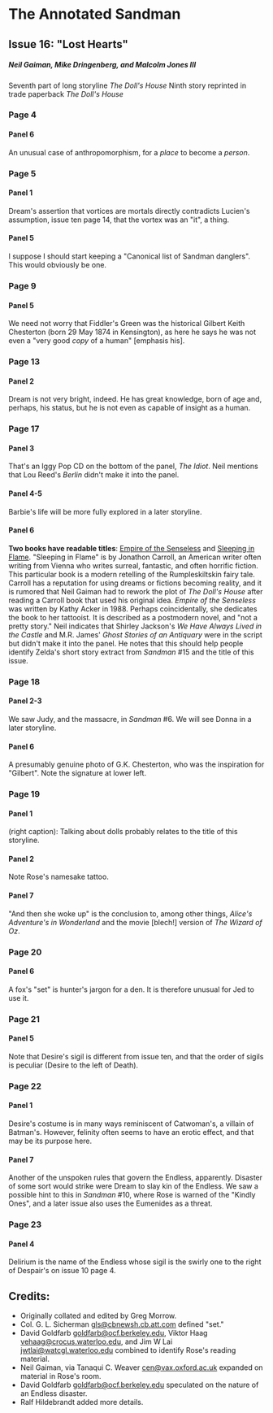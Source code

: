 # The Annotated Sandman

## Issue 16: "Lost Hearts"

##### Neil Gaiman, Mike Dringenberg, and Malcolm Jones III

Seventh part of long storyline _The Doll's House_
Ninth story reprinted in trade paperback _The Doll's House_

### Page 4

#### Panel 6

An unusual case of anthropomorphism, for a _place_ to become a _person_.

### Page 5

#### Panel 1

Dream's assertion that vortices are mortals directly contradicts Lucien's assumption, issue ten page 14, that the vortex was an "it", a thing.

#### Panel 5

I suppose I should start keeping a "Canonical list of Sandman danglers". This would obviously be one.

### Page 9

#### Panel 5

We need not worry that Fiddler's Green was the historical Gilbert Keith Chesterton (born 29 May 1874 in Kensington), as here he says he was not even a "very good _copy_ of a human" [emphasis his].

### Page 13

#### Panel 2

Dream is not very bright, indeed. He has great knowledge, born of age and, perhaps, his status, but he is not even as capable of insight as a human.

### Page 17

#### Panel 3

That's an Iggy Pop CD on the bottom of the panel, _The Idiot_. Neil mentions that Lou Reed's _Berlin_ didn't make it into the panel.

#### Panel 4-5

Barbie's life will be more fully explored in a later storyline.

#### Panel 6

**Two books have readable titles**: [Empire of the Senseless](http://www.amazon.de/exec/obidos/ASIN/0802131794) and [Sleeping in Flame](http://www.amazon.de/exec/obidos/ASIN/0679727779). "Sleeping in Flame" is by Jonathon Carroll, an American writer often writing from Vienna who writes surreal, fantastic, and often horrific fiction. This particular book is a modern retelling of the Rumpleskiltskin fairy tale. Carroll has a reputation for using dreams or fictions becoming reality, and it is rumored that Neil Gaiman had to rework the plot of _The Doll's House_ after reading a Carroll book that used his original idea. _Empire of the Senseless_ was written by Kathy Acker in 1988. Perhaps coincidentally, she dedicates the book to her tattooist. It is described as a postmodern novel, and "not a pretty story." Neil indicates that Shirley Jackson's _We Have Always Lived in the Castle_ and M.R. James' _Ghost Stories of an Antiquary_ were in the script but didn't make it into the panel. He notes that this should help people identify Zelda's short story extract from _Sandman_ #15 and the title of this issue.

### Page 18

#### Panel 2-3

We saw Judy, and the massacre, in _Sandman_ #6. We will see Donna in a later storyline.

#### Panel 6

A presumably genuine photo of G.K. Chesterton, who was the inspiration for "Gilbert". Note the signature at lower left.

### Page 19

#### Panel 1

(right caption): Talking about dolls probably relates to the title of this storyline.

#### Panel 2

Note Rose's namesake tattoo.

#### Panel 7

"And then she woke up" is the conclusion to, among other things, _Alice's Adventure's in Wonderland_ and the movie [blech!] version of _The Wizard of Oz_.

### Page 20

#### Panel 6

A fox's "set" is hunter's jargon for a den. It is therefore unusual for Jed to use it.

### Page 21

#### Panel 5

Note that Desire's sigil is different from issue ten, and that the order of sigils is peculiar (Desire to the left of Death).

### Page 22

#### Panel 1

Desire's costume is in many ways reminiscent of Catwoman's, a villain of Batman's. However, felinity often seems to have an erotic effect, and that may be its purpose here.

#### Panel 7

Another of the unspoken rules that govern the Endless, apparently. Disaster of some sort would strike were Dream to slay kin of the Endless. We saw a possible hint to this in _Sandman_ #10, where Rose is warned of the "Kindly Ones", and a later issue also uses the Eumenides as a threat.

### Page 23

#### Panel 4

Delirium is the name of the Endless whose sigil is the swirly one to the right of Despair's on issue 10 page 4.

## Credits:

- Originally collated and edited by Greg Morrow.
- Col. G. L. Sicherman <gls@cbnewsh.cb.att.com> defined "set."
- David Goldfarb <goldfarb@ocf.berkeley.edu>, Viktor Haag <vehaag@crocus.waterloo.edu>, and Jim W Lai <jwtlai@watcgl.waterloo.edu> combined to identify Rose's reading material.
- Neil Gaiman, via Tanaqui C. Weaver <cen@vax.oxford.ac.uk> expanded on material in Rose's room.
- David Goldfarb <goldfarb@ocf.berkeley.edu> speculated on the nature of an Endless disaster.
- Ralf Hildebrandt added more details.
